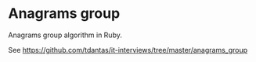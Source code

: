 Anagrams group
==============

Anagrams group algorithm in Ruby.

See https://github.com/tdantas/it-interviews/tree/master/anagrams_group
